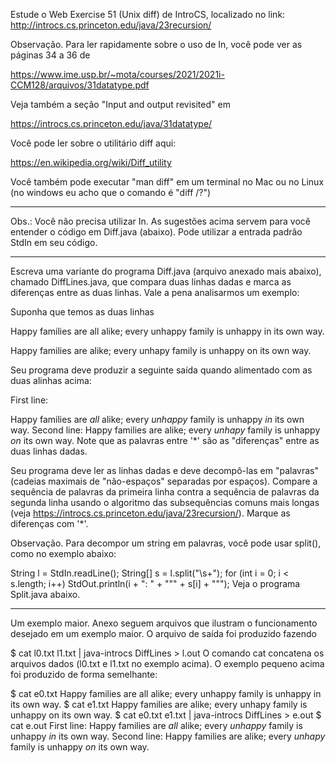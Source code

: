 Estude o Web Exercise 51 (Unix diff) de IntroCS, localizado no link:
http://introcs.cs.princeton.edu/java/23recursion/

Observação. Para ler rapidamente sobre o uso de In, você pode ver as páginas 34 a 36 de

https://www.ime.usp.br/~mota/courses/2021/2021i-CCM128/arquivos/31datatype.pdf

Veja também a seção "Input and output revisited" em

https://introcs.cs.princeton.edu/java/31datatype/

Você pode ler sobre o utilitário diff aqui:

https://en.wikipedia.org/wiki/Diff_utility

Você também pode executar "man diff" em um terminal no Mac ou no Linux (no windows eu acho que o comando é "diff /?")


--------------------------------------------------------------

Obs.: Você não precisa utilizar In. As sugestões acima servem para você entender o código em Diff.java (abaixo).
Pode utilizar a entrada padrão StdIn em seu código.

--------------------------------------------------------------

Escreva uma variante do programa Diff.java (arquivo anexado mais abaixo), chamado DiffLines.java, que compara duas linhas dadas e marca as diferenças entre as duas linhas. Vale a pena analisarmos um exemplo:

Suponha que temos as duas linhas

Happy families are all alike; every unhappy family is unhappy in its own way. 

Happy families are alike; every unhapy family is unhappy on its own way.

Seu programa deve produzir a seguinte saída quando alimentado com as duas alinhas acima:

First line:

Happy families are *all* alike; every *unhappy* family is unhappy *in* its own way.
Second line:
Happy families are alike; every *unhapy* family is unhappy *on* its own way.
Note que as palavras entre '*' são as "diferenças" entre as duas linhas dadas.

Seu programa deve ler as linhas dadas e deve decompô-las em "palavras" (cadeias maximais de "não-espaços" separadas por espaços). Compare a sequência de palavras da primeira linha contra a sequência de palavras da segunda linha usando o algoritmo das subsequências comuns mais longas (veja https://introcs.cs.princeton.edu/java/23recursion/). Marque as diferenças com '*'.

Observação. Para decompor um string em palavras, você pode usar split(), como no exemplo abaixo:

String l = StdIn.readLine();
String[] s = l.split("\\s+");
for (int i = 0; i < s.length; i++)
  StdOut.println(i + ": " + "\"" + s[i] + "\"");
Veja o programa Split.java abaixo.

------------------------------------------------------------------

Um exemplo maior. Anexo seguem arquivos que ilustram o funcionamento desejado em um exemplo maior. O arquivo de saída foi produzido fazendo

$ cat l0.txt l1.txt | java-introcs DiffLines > l.out
O comando cat concatena os arquivos dados (l0.txt e l1.txt no exemplo acima). O exemplo pequeno acima foi produzido de forma semelhante:

$ cat e0.txt
Happy families are all alike; every unhappy family is unhappy in its own way.
$ cat e1.txt
Happy families are alike; every unhapy family is unhappy on its own way.
$ cat e0.txt e1.txt | java-introcs DiffLines > e.out
$ cat e.out
First line:
Happy families are *all* alike; every *unhappy* family is unhappy *in* its own way.
Second line:
Happy families are alike; every *unhapy* family is unhappy *on* its own way.
